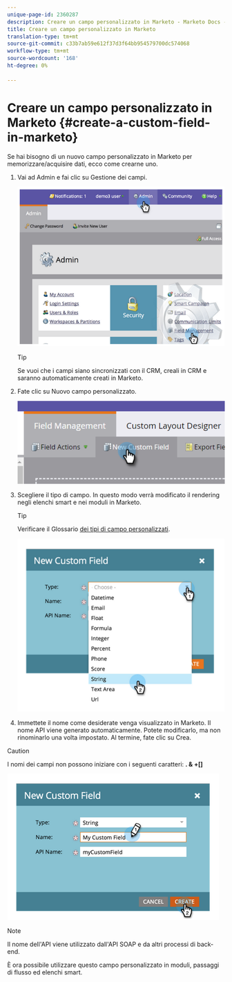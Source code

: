 ```yaml
---
unique-page-id: 2360287
description: Creare un campo personalizzato in Marketo - Marketo Docs - Documentazione prodotto
title: Creare un campo personalizzato in Marketo
translation-type: tm+mt
source-git-commit: c33b7ab59e612f37d3f64bb954579700dc574068
workflow-type: tm+mt
source-wordcount: '168'
ht-degree: 0%

---
```



# Creare un campo personalizzato in Marketo {#create-a-custom-field-in-marketo}

Se hai bisogno di un nuovo campo personalizzato in Marketo per memorizzare/acquisire dati, ecco come crearne uno.

1. Vai ad Admin e fai clic su Gestione dei campi.

   ![](assets/image2014-9-24-13-3a46-3a26.png)

   >[!TIP]
   >
   >Se vuoi che i campi siano sincronizzati con il CRM, creali in CRM e saranno automaticamente creati in Marketo.

1. Fate clic su Nuovo campo personalizzato.

   ![](assets/two.png)

1. Scegliere il tipo di campo. In questo modo verrà modificato il rendering negli elenchi smart e nei moduli in Marketo.

   >[!TIP]
   >
   >Verificare il Glossario [dei tipi di campo personalizzati](custom-field-type-glossary.md).

   ![](assets/image2014-9-24-13-3a47-3a42.png)

1. Immettete il nome come desiderate venga visualizzato in Marketo. Il nome API viene generato automaticamente. Potete modificarlo, ma non rinominarlo una volta impostato. Al termine, fate clic su Crea.

>[!CAUTION]
>
>I nomi dei campi non possono iniziare con i seguenti caratteri: **. &amp; +[]**

![](assets/image2014-9-24-13-3a48-3a26.png)

>[!NOTE]
>
>Il nome dell&#39;API viene utilizzato dall&#39;API SOAP e da altri processi di back-end.

È ora possibile utilizzare questo campo personalizzato in moduli, passaggi di flusso ed elenchi smart.